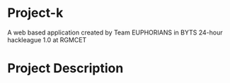 # Project-k
A web based application created by Team EUPHORIANS in  BYTS 24-hour hackleague 1.0 at RGMCET
# Project Description


